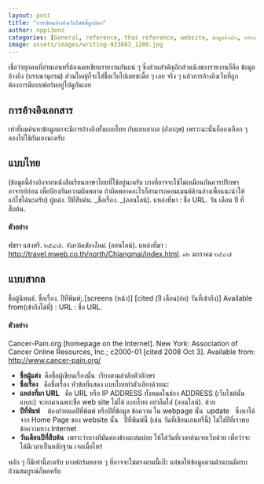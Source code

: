 ```yaml
---
layout: post
title: "การเขียนอ้างอิงเว็บไซต์ที่ถูกต้อง"
author: nppi3enz
categories: [General, reference, thai reference, website, ข้อมูลอ้างอิง, บรรณานุกรม, อินเตอร์เน็ต, อ้างอิง, อ้างอิงเว็บไซต์, เว็บไซต์]
image: assets/images/writing-923882_1280.jpg
---
```


เชื่อว่าทุกคนที่อ่านเอนทรี่ต้องเคยเขียนรายงานกันแน่ ๆ ซึ่งส่วนสำคัญอีกส่วนนึงของรายงานก็คือ ข้อมูลอ้างอิง (บรรณานุกรม) ส่วนใหญ่ก็จะใส่ชื่อเว็บไปเลยซะดื้อ ๆ เลย จริง ๆ แล้วการอ้างอิงเว็บที่ถูกต้องการมีแบบฟอร์มอยู่ไปดูกันเลย 

## การอ้างอิงเอกสาร
เท่าที่ผมค้นหาข้อมูลมาจะมีการอ้างอิงทั้งแบบไทย กับแบบสากล (อังกฤษ) เพราะฉะนั้นก็ลองเลือก ๆ ลองไปใช้กันเองนะครับ 

## แบบไทย
(ข้อมูลนี้อ้างอิงจากหนังสือเรียนภาษาไทยที่ใช้อยู่นะครับ บางที่อาจจะใช้ไม่เหมือนกันควรปรึกษาอาจารย์ก่อน เพื่อป้องกันความผิดพลาด ถ้าผิดพลาดอะไรก็สามารถคอมเมนต์ด้านล่างเพื่อแนะนำให้แก้ไขได้นะครับ) ผู้แต่ง. ปีที่สืบค้น. _ชื่อเรื่อง. _(ออนไลน์). แหล่งที่มา : ชื่อ URL. วัน เดือน ปี ที่สืบค้น.

#### ตัวอย่าง
 พัชรา แสงศรี. ๒๕๔๗. _จังหวัดเชียงใหม่_. (ออนไลน์). แหล่งที่มา : http://travel.mweb.co.th/north/Chiangmai/index.html. ๑๒ มกราคม ๒๕๔๗

## แบบสากล
ชื่อผู้นิพนธ์. ชื่อเรื่อง. ปีที่พิมพ์;.\[screens (หน้า)\] \[cited (ปี เดือน(ย่อ) วันที่เข้าถึง)\] Available from(เข้าถึงได้ที่) : URL : ชื่อ URL.

#### ตัวอย่าง
 Cancer-Pain.org \[homepage on the Internet\]. New York: Association of Cancer Online Resources, Inc.; c2000-01 \[cited 2008 Oct 3\]. Available from: http://www.cancer-pain.org/

*   **ชื่อผู้แต่ง**  คือชื่อผู้เขียนเรื่องนั้น  เรียงตามลำดับตัวอักษร
*   **ชื่อเรื่อง**   คือชื่อเรื่อง หัวข้อที่แสดง แบบไทยทำตัวเอียงด้วยนะ
*   **แหล่งที่มา URL**   คือ URL หรือ IP ADDRESS ทั้งหมดในช่อง ADDRESS (เว็บไซต์นั้นแหละ) จะยกมาเฉพาะชื่อ web site ไม่ได้ แบบไทย อย่าลืมใส่ (ออนไลน์). ด้วย
*   **ปีที่พิมพ์**    ต้องกำหนดปีที่พิมพ์ หรือปีที่ข้อมูล ข้อความ ใน webpage นั้น  update   ซึ่งหาได้จาก Home Page ของ website นั้น   ปีที่พิมพ์นี้ (เช่น วันที่เขียนเอนทรี่นี้) ไม่ใช่ปีที่เราพบข้อความทาง Internet
*   **วันเดือนปีที่สืบค้น**  เพราะว่าบางทีมันค่องข้างละล่มบ่อย ให้ใส่วันที่เวลาค้นเจอเว็บด้วย เพื่อว่าจะได้มีเวลาเป็นหลักฐาน เจอเมื่อไหร่

หลัก ๆ ก็มีเท่านี้ละครับ บางฟอร์มหลาย ๆ ที่อาจจะไม่ตรงตามนี้เป๊ะ แต่ขอให้ข้อมูลตามด้านบนมีครบถ้วนสมบูรณ์ก็พอครับ